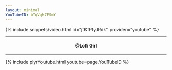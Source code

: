 ```yaml
---
layout: minimal
YouTubeID: bTqVqk7FSmY
---
```


{% include snippets/video.html id="jfKfPfyJRdk" provider="youtube" %}

---

<h4> <p align="center"> @Lofi Girl </p> </h4>

---

{% include plyrYoutube.html youtube=page.YouTubeID %}
